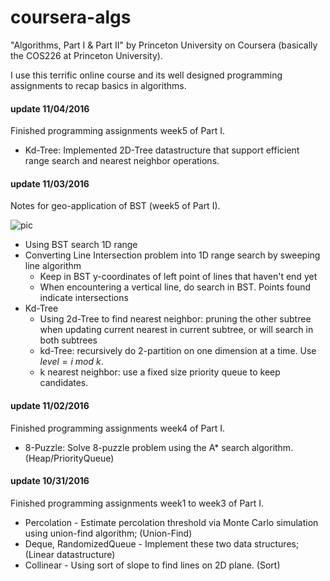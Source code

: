 # coursera-algs

"Algorithms, Part I & Part II" by Princeton University on Coursera (basically the COS226 at Princeton University).

I use this terrific online course and its well designed programming assignments to recap basics in algorithms.


#### update 11/04/2016
Finished programming assignments week5 of Part I.

* Kd-Tree: Implemented 2D-Tree datastructure that support efficient range search and nearest neighbor operations.

#### update 11/03/2016
Notes for geo-application of BST (week5 of Part I).

![pic](https://s3-us-west-2.amazonaws.com/sid-static/bst-application.png)

* Using BST search 1D range
* Converting Line Intersection problem into 1D range search by sweeping line algorithm
    * Keep in BST y-coordinates of left point of lines that haven't end yet
    * When encountering a vertical line, do search in BST. Points found indicate intersections
* Kd-Tree
    * Using 2d-Tree to find nearest neighbor: pruning the other subtree when updating current nearest in current subtree, or will search in both subtrees
    * kd-Tree: recursively do 2-partition on one dimension at a time. Use $level = i~mod~k$.
    * k nearest neighbor: use a fixed size priority queue to keep candidates.
   

#### update 11/02/2016
Finished programming assignments week4 of Part I.

* 8-Puzzle: Solve 8-puzzle problem using the A\* search algorithm. (Heap/PriorityQueue)

#### update 10/31/2016
Finished programming assignments week1 to week3 of Part I.

* Percolation - Estimate percolation threshold via Monte Carlo simulation using union-find algorithm; (Union-Find)
* Deque, RandomizedQueue - Implement these two data structures; (Linear datastructure)
* Collinear - Using sort of slope to find lines on 2D plane. (Sort)

